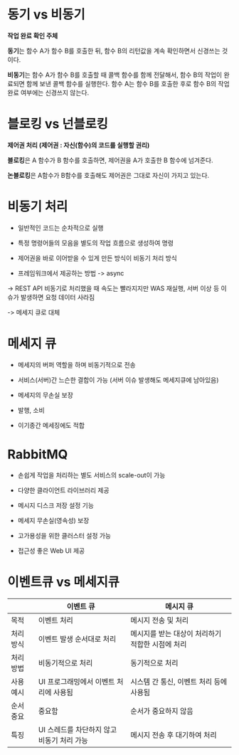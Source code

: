 # 동기 vs 비동기

**작업 완료 확인 주체**

**동기**는 함수 A가 함수 B를 호출한 뒤, 함수 B의 리턴값을 계속 확인하면서 신경쓰는 것이다.

**비동기**는 함수 A가 함수 B를 호출할 때 콜백 함수를 함께 전달해서, 함수 B의 작업이 완료되면 함께 보낸 콜백 함수를 실행한다. 함수 A는 함수 B를 호출한 후로 함수 B의 작업 완료 여부에는 신경쓰지 않는다.

# 블로킹 vs 넌블로킹

**제어권 처리 (제어권 : 자신(함수)의 코드를 실행할 권리)**

**블로킹**은 A 함수가 B 함수를 호출하면, 제어권을 A가 호출한 B 함수에 넘겨준다.

**논블로킹**은 A함수가 B함수를 호출해도 제어권은 그대로 자신이 가지고 있는다.

# 비동기 처리

- 일반적인 코드는 순차적으로 실행

- 특정 명령어들의 모음을 별도의 작업 흐름으로 생성하여 명령

- 제어권을 바로 이어받을 수 있게 만든 방식이 비동기 처리 방식

- 프레임워크에서 제공하는 방법 -> async

-> REST API 비동기로 처리했을 때 속도는 빨라지지만 WAS 재실행, 서버 이상 등 이슈가 발생하면 요청 데이터 사라짐

-> 메세지 큐로 대체

# 메세지 큐

- 메세지의 버퍼 역할을 하며 비동기적으로 전송

- 서비스(서버)간 느슨한 결합이 가능 (서버 이슈 발생해도 메세지큐에 남아있음)

- 메세지의 무손실 보장

- 발행, 소비

- 이기종간 메세징에도 적합

# RabbitMQ

- 손쉽게 작업을 처리하는 별도 서비스의 scale-out이 가능

- 다양한 클라이언트 라이브러리 제공

- 메시지 디스크 저장 설정 기능

- 메세지 무손실(영속성) 보장

- 고가용성을 위한 클러스터 설정 가능

- 접근성 좋은 Web UI 제공



# 이벤트큐 vs 메세지큐

|       | 이벤트 큐                     | 메시지 큐                       |
| ----- | ------------------------- | --------------------------- |
| 목적    | 이벤트 처리                    | 메시지 전송 및 처리                 |
| 처리 방식 | 이벤트 발생 순서대로 처리            | 메시지를 받는 대상이 처리하기 적합한 시점에 처리 |
| 처리 방법 | 비동기적으로 처리                 | 동기적으로 처리                    |
| 사용 예시 | UI 프로그래밍에서 이벤트 처리에 사용됨    | 시스템 간 통신, 이벤트 처리 등에 사용됨     |
| 순서 중요 | 중요함                       | 순서가 중요하지 않음                 |
| 특징    | UI 스레드를 차단하지 않고 비동기 처리 가능 | 메시지 전송 후 대기하여 처리            |
